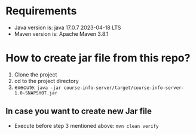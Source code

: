 # Requirements
 
- Java version is: java 17.0.7 2023-04-18 LTS
- Maven version is: Apache Maven 3.8.1

# How to create jar file from this repo?

1. Clone the project 
2. cd to the project directory 
3. execute: ``` java -jar course-info-server/target/course-info-server-1.0-SNAPSHOT.jar ```

## In case you want to create new Jar file
 - Execute before step 3 mentioned above: ``` mvn clean verify ```